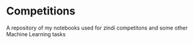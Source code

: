 # Competitions

A repository of my notebooks used for zindi competitons and some other Machine Learning tasks
